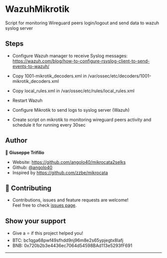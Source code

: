 # WazuhMikrotik
Script for monitoring Wireguard peers login/logout and send data to wazuh syslog server


## Steps
- Configure Wazuh manager to receive Syslog messages:
https://wazuh.com/blog/how-to-configure-rsyslog-client-to-send-events-to-wazuh/

- Copy 1001-mikrotik_decoders.xml in /var/ossec/etc/decoders/1001-mikrotik_decoders.xml
- Copy local_rules.xml in /var/ossec/etc/rules/local_rules.xml
- Restart Wazuh
- Configure Mikrotik to send logs to syslog server (Wazuh)
- Create script on mikrotik to monitoring wireguard peers activity and schedule it for running every 30sec

## Author

👤 **Giuseppe Trifilio**

* Website: https://github.com/angolo40/mikrocata2selks
* Github: [@angolo40](https://github.com/angolo40)
* Inspired by https://github.com/zzbe/mikrocata

## 🤝 Contributing

- Contributions, issues and feature requests are welcome!<br />Feel free to check [issues page](https://github.com/angolo40/mikrocata2selks).
## Show your support

- Give a ⭐️ if this project helped you!
- BTC: bc1qga68pwf49sfhdd9nj96m8e2s65ypjegtx8lafj
- BNB: 0x720b2b3e4436ec7064d54598BAd113e5293fF691
***
